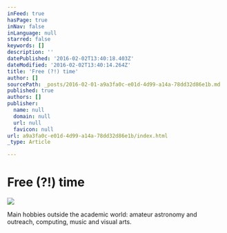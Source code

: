 ```yaml
---
inFeed: true
hasPage: true
inNav: false
inLanguage: null
starred: false
keywords: []
description: ''
datePublished: '2016-02-02T13:40:18.403Z'
dateModified: '2016-02-02T13:40:14.264Z'
title: 'Free (?!) time'
author: []
sourcePath: _posts/2016-02-01-a9a3fa0c-e01d-4d99-a14a-78dd32d86e1b.md
published: true
authors: []
publisher:
  name: null
  domain: null
  url: null
  favicon: null
url: a9a3fa0c-e01d-4d99-a14a-78dd32d86e1b/index.html
_type: Article

---
```

# Free (?!) time
![](https://the-grid-user-content.s3-us-west-2.amazonaws.com/a7f32c1e-cf97-4d00-8575-81b42fcd225f.JPG)

Main hobbies outside the academic world: amateur astronomy and outreach, computing, music and visual arts.